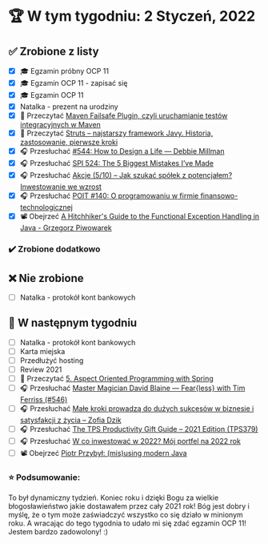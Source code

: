 # 🏆 W tym tygodniu: 2 Styczeń, 2022


## ✅ Zrobione z listy
- [x] 🎓 Egzamin próbny OCP 11
- [x] 🎓 Egzamin OCP 11 - zapisać się
- [x] 🎓 Egzamin OCP 11
- [x] Natalka - prezent na urodziny
- [x] 📗 Przeczytać [Maven Failsafe Plugin, czyli uruchamianie testów integracyjnych w Maven](https://devcezz.pl/2021/12/20/maven-failsafe-plugin-czyli-uruchamianie-testow-integracyjnych-w-maven/) 
- [x] 📗 Przeczytać [Struts – najstarszy framework Javy. Historia, zastosowanie, pierwsze kroki](https://geek.justjoin.it/struts-najstarszy-framework-javy-historia-zastosowanie-pierwsze-kroki) 
- [x] 🎧 Przesłuchać [#544: How to Design a Life — Debbie Millman](https://www.stitcher.com/show/the-tim-ferriss-show/episode/544-how-to-design-a-life-debbie-millman-repost-88076886)
- [x] 🎧 Przesłuchać [SPI 524: The 5 Biggest Mistakes I’ve Made](https://www.smartpassiveincome.com/podcasts/spi-524-five-biggest-mistakes/)
- [x] 🎧 Przesłuchać [Akcje (5/10) – Jak szukać spółek z potencjałem? Inwestowanie we wzrost](https://inwestomat.eu/jak-szukac-spolek-z-potencjalem/)
- [x] 🎧 Przesłuchać [POIT #140: O programowaniu w firmie finansowo-technologicznej](https://porozmawiajmyoit.pl/poit-140-o-programowaniu-w-firmie-finansowo-technologicznej/)
- [x] 📽️ Obejrzeć [A Hitchhiker's Guide to the Functional Exception Handling in Java - Grzegorz Piwowarek](https://youtu.be/4pJPGUWyLRY)

### ✔️ Zrobione dodatkowo

## ❌ Nie zrobione
- [ ] Natalka - protokół kont bankowych

## 📝 W następnym tygodniu
- [ ] Natalka - protokół kont bankowych
- [ ] Karta miejska
- [ ] Przedłużyć hosting
- [ ] Review 2021
- [ ] 📗 Przeczytać [5. Aspect Oriented Programming with Spring](https://docs.spring.io/spring-framework/docs/current/reference/html/core.html#aop)
- [ ] 🎧 Przesłuchać [Master Magician David Blaine — Fear{less} with Tim Ferriss (#546)](https://tim.blog/2021/11/11/david-blaine-fearless/)
- [ ] 🎧 Przesłuchać [Małe kroki prowadzą do dużych sukcesów w biznesie i satysfakcji z życia – Zofia Dzik](https://zaprojektujswojezycie.pl/male-kroki-prowadza-do-duzych-sukcesow-w-biznesie-i-satysfakcji-z-zycia-zofia-dzik/)
- [ ] 🎧 Przesłuchać [The TPS Productivity Gift Guide – 2021 Edition (TPS379)](https://www.asianefficiency.com/podcasts/379-gift-guide-2021/)
- [ ] 🎧 Przesłuchać [W co inwestować w 2022? Mój portfel na 2022 rok](https://inwestomat.eu/w-co-inwestowac-w-2022/)
- [ ] 📽️ Obejrzeć [Piotr Przybył: (mis)using modern Java](https://youtu.be/ZrYfSOSkEH4)

### ⭐ Podsumowanie:
To był dynamiczny tydzień. Koniec roku i dzięki Bogu za wielkie błogosławieństwo jakie dostawałem przez cały 2021 rok! Bóg jest dobry i myślę, że o tym może zaświadczyć wszystko co się działo w minionym roku. A wracając do tego tygodnia to udało mi się zdać egzamin OCP 11! Jestem bardzo zadowolony! :)
